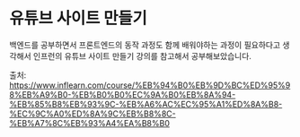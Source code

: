# 유튜브 사이트 만들기
백엔드를 공부하면서 프론트엔드의 동작 과정도 함께 배워야하는 과정이 필요하다고 생각해서 인프런의 유튜브 사이트 만들기 강의를 참고해서 공부해보았습니다.

출처: https://www.inflearn.com/course/%EB%94%B0%EB%9D%BC%ED%95%98%EB%A9%B0-%EB%B0%B0%EC%9A%B0%EB%8A%94-%EB%85%B8%EB%93%9C-%EB%A6%AC%EC%95%A1%ED%8A%B8-%EC%9C%A0%ED%8A%9C%EB%B8%8C-%EB%A7%8C%EB%93%A4%EA%B8%B0